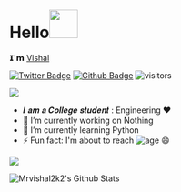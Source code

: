 # Hello<img src="https://media.giphy.com/media/12oufCB0MyZ1Go/giphy.gif" width="50">

𝗜'𝗺 [Vishal](https://github.com/Mrvishal2k2)

[![Twitter Badge](https://img.shields.io/badge/-Twitter-1da1f2?style=flat-square&labelColor=1da1f2&logo=twitter&logoColor=white&link=https://www.twitter.com/_weltonfelix/)](https://www.twitter.com/_weltonfelix/)
[![Github Badge](https://img.shields.io/badge/-Github-232323?style=flat-square&logo=Github&logoColor=white&link=https://github.com/Mrvishal2k2)](https://github.com/Mrvishal2k2)
![visitors](https://visitor-badge.laobi.icu/badge?page_id=Mrvishal2k2)


<img align="center" src="https://github.com/Mrvishal2k2/Mrvishal2k2/tree/main/assets/about.png?raw=true"/>

- 𝑰 𝒂𝒎 𝒂 𝑪𝒐𝒍𝒍𝒆𝒈𝒆 𝒔𝒕𝒖𝒅𝒆𝒏𝒕 : Engineering ❤
- 🔭 I’m currently working on Nothing
- 🌱 I’m currently learning Python
- ⚡ Fun fact: I'm about to reach ![age](https://img.shields.io/badge/age-18-blue) 😄



<img align="center" src="https://github.com/Mrvishal2k2/Mrvishal2k2/tree/main/assets/git.png?raw=true"/>

![Mrvishal2k2's Github Stats](https://github-readme-stats.vercel.app/api?username=Mrvishal2k2&bg_color=30,e96443,904e95&title_color=fff&text_color=fff)

